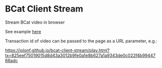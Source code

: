 # BCat Client Stream
Stream BCat video in browser

See example [here](https://jolonf.github.io/bcat-client-stream/play.html)

Transaction id of video can be passed to the page as a URL parameter, e.g.:

https://jolonf.github.io/bcat-client-stream/play.html?tx=825eef75019015d8d43a3012b9fe0a1e8b627a1a9343de0c022f4b9944766adc
